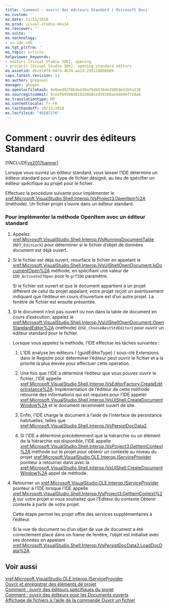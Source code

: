 ```yaml
---
title: 'Comment : ouvrir des éditeurs Standard | Microsoft Docs'
ms.custom: ''
ms.date: 11/15/2016
ms.prod: visual-studio-dev14
ms.reviewer: ''
ms.suite: ''
ms.technology:
- vs-ide-sdk
ms.tgt_pltfrm: ''
ms.topic: article
helpviewer_keywords:
- editors [Visual Studio SDK], opening
- projects [Visual Studio SDK], opening standard editors
ms.assetid: d5ce10f9-047a-4b74-aa1d-295128898b89
caps.latest.revision: 13
ms.author: gregvanl
manager: ghogen
ms.openlocfilehash: 0e0eed92f8bdad30af64b63bde3905de51b5a136
ms.sourcegitcommit: 9ceaf69568d61023868ced59108ae4dd46f720ab
ms.translationtype: MT
ms.contentlocale: fr-FR
ms.lasthandoff: 10/12/2018
ms.locfileid: "49187276"
---
```

# <a name="how-to-open-standard-editors"></a>Comment : ouvrir des éditeurs Standard
[!INCLUDE[vs2017banner](../includes/vs2017banner.md)]

Lorsque vous ouvrez un éditeur standard, vous laisser l’IDE détermine un éditeur standard pour un type de fichier désigné, au lieu de spécifier un éditeur spécifique au projet pour le fichier.  
  
 Effectuez la procédure suivante pour implémenter le <xref:Microsoft.VisualStudio.Shell.Interop.IVsProject3.OpenItem%2A> (méthode). Un fichier projet s’ouvre dans un éditeur standard.  
  
### <a name="to-implement-the-openitem-method-with-a-standard-editor"></a>Pour implémenter la méthode OpenItem avec un éditeur standard  
  
1.  Appelez <xref:Microsoft.VisualStudio.Shell.Interop.IVsRunningDocumentTable> (`RDT_EditLock`) pour déterminer si le fichier d’objet de données document est déjà ouvert.  
  
2.  Si le fichier est déjà ouvert, resurface le fichier en appelant le <xref:Microsoft.VisualStudio.Shell.Interop.IVsUIShellOpenDocument.IsDocumentOpen%2A> méthode, en spécifiant une valeur de `IDO_ActivateIfOpen` pour le `grfIDO` paramètre.  
  
     Si le fichier est ouvert et que le document appartient à un projet différent de celui du projet appelant, votre projet reçoit un avertissement indiquant que l’éditeur en cours d’ouverture est d’un autre projet. La fenêtre de fichier est ensuite présentée.  
  
3.  Si le document n’est pas ouvert ou non dans la table de document en cours d’exécution, appelez le <xref:Microsoft.VisualStudio.Shell.Interop.IVsUIShellOpenDocument.OpenStandardEditor%2A> (méthode) (`OSE_ChooseBestStdEditor`) pour ouvrir un éditeur standard pour le fichier.  
  
     Lorsque vous appelez la méthode, l’IDE effectue les tâches suivantes :  
  
    1.  L’IDE analyse les éditeurs / {guidEditorType} / sous-clé Extensions dans le Registre pour déterminer l’éditeur peut ouvrir le fichier et a la priorité la plus élevée pour effectuer cette opération.  
  
    2.  Une fois que l’IDE a déterminé l’éditeur que vous pouvez ouvrir le fichier, l’IDE appelle <xref:Microsoft.VisualStudio.Shell.Interop.IVsEditorFactory.CreateEditorInstance%2A>. Implémentation de l’éditeur de cette méthode retourne des informations qui est requises pour l’IDE appeler <xref:Microsoft.VisualStudio.Shell.Interop.IVsUIShell.CreateDocumentWindow%2A> et le document récemment ouvert de site.  
  
    3.  Enfin, l’IDE charge le document à l’aide de l’interface de persistance habituelles, telles que <xref:Microsoft.VisualStudio.Shell.Interop.IVsPersistDocData2>.  
  
    4.  Si l’IDE a déterminé précédemment que la hiérarchie ou un élément de la hiérarchie est disponible, l’IDE appelle <xref:Microsoft.VisualStudio.Shell.Interop.IVsProject3.GetItemContext%2A> méthode sur le projet pour obtenir un contexte au niveau du projet <xref:Microsoft.VisualStudio.OLE.Interop.IServiceProvider> pointeur à retourner dans avec la <xref:Microsoft.VisualStudio.Shell.Interop.IVsUIShell.CreateDocumentWindow%2A> appel de méthode.  
  
4.  Retourner un <xref:Microsoft.VisualStudio.OLE.Interop.IServiceProvider> pointeur à l’IDE lorsque l’IDE appelle <xref:Microsoft.VisualStudio.Shell.Interop.IVsProject3.GetItemContext%2A> sur votre projet si vous souhaitez que l’Éditeur du contexte Obtenir contexte à partir de votre projet.  
  
     Cette étape permet les projet offre des services supplémentaires à l’éditeur.  
  
     Si la vue de document ou d’un objet de vue de document a été correctement placé dans un frame de fenêtre, l’objet est initialisé avec ses données en appelant <xref:Microsoft.VisualStudio.Shell.Interop.IVsPersistDocData2.LoadDocData%2A>.  
  
## <a name="see-also"></a>Voir aussi  
 <xref:Microsoft.VisualStudio.OLE.Interop.IServiceProvider>   
 [Ouvrir et enregistrer des éléments de projet](../extensibility/internals/opening-and-saving-project-items.md)   
 [Comment : ouvrir des éditeurs spécifiques du projet](../extensibility/how-to-open-project-specific-editors.md)   
 [Comment : ouvrir des éditeurs pour les Documents ouverts](../extensibility/how-to-open-editors-for-open-documents.md)   
 [Affichage de fichiers à l’aide de la commande Ouvrir un fichier](../extensibility/internals/displaying-files-by-using-the-open-file-command.md)

